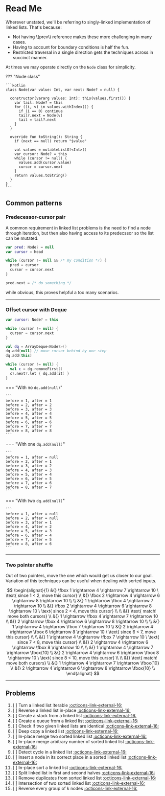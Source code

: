 # Read Me

Wherever unstated, we'll be referring to singly-linked implementation of linked lists. That's because:

- Not having \\(prev\\) reference makes these more challenging in many cases.
- Having to account for boundary conditions is half the fun.
- Restricted traversal in a single direction gets the techniques across in succinct manner.

At times we may operate directly on the `Node` class for simplicity.

??? "Node class"

    ```kotlin
    class Node(var value: Int, var next: Node? = null) {

      constructor(vararg values: Int): this(values.first()) {
        var tail: Node? = this
        for ((i, v) in values.withIndex()) {
          if (i == 0) continue
          tail?.next = Node(v)
          tail = tail?.next
        }
      }

      override fun toString(): String {
        if (next == null) return "$value"

        val values = mutableListOf<Int>()
        var cursor: Node? = this
        while (cursor != null) {
          values.add(cursor.value)
          cursor = cursor.next
        }
        return values.toString()
      }
    }
    ```

## Common patterns

### Predecessor-cursor pair

A common requirement in linked list problems is the need to find a node through iteration, but then also having access to its predecssor so the list can be mutated.

```kotlin
var pred: Node? = null
var cursor = head

while (cursor != null && /* my condition */) {
  pred = cursor
  cursor = cursor.next
}

pred.next = /* do something */
```

while obvious, this proves helpful a too many scenarios.

<hr>

### Offset cursor with $\text{Deque}$

<div markdown class="grid">

```kotlin linenums="1" title="before"
var cursor: Node? = this

while (cursor != null) {
  cursor = cursor.next
}
```

```kotlin linenums="1" hl_lines="2 7" title="after"
val dq = ArrayDeque<Node?>()
dq.add(null) // move cursor behind by one step
dq.add(this)

while (cursor != null) {
  val c = dq.removeFirst()
  c?.next?.let { dq.add(it) }
}
```

</div>

=== "With no `dq.add(null)`"

    ```
    before = 1, after = 1
    before = 2, after = 2
    before = 3, after = 3
    before = 4, after = 4
    before = 5, after = 5
    before = 6, after = 6
    before = 7, after = 7
    before = 8, after = 8
    ```

=== "With one `dq.add(null)`"

    ```
    before = 1, after = null
    before = 2, after = 1
    before = 3, after = 2
    before = 4, after = 3
    before = 5, after = 4
    before = 6, after = 5
    before = 7, after = 6
    before = 8, after = 7
    ```

=== "With two `dq.add(null)`"

    ```
    before = 1, after = null
    before = 2, after = null
    before = 3, after = 1
    before = 4, after = 2
    before = 5, after = 3
    before = 6, after = 4
    before = 7, after = 5
    before = 8, after = 6
    ```

<hr>

### Two pointer shuffle

Out of two pointers, move the one which would get us closer to our goal. Variation of this techniques can be useful when dealing with sorted inputs.

$$
\begin{alignat}{1}
&{} \fbox 1 \rightarrow 4 \rightarrow 7 \rightarrow 10 \ \text{ since 1 < 2, move this cursor} \\
&{} \fbox 2 \rightarrow 4 \rightarrow 6 \rightarrow 8 \rightarrow 10 \\
\\
&{} 1 \rightarrow \fbox 4 \rightarrow 7 \rightarrow 10 \\
&{} \fbox 2 \rightarrow 4 \rightarrow 6 \rightarrow 8 \rightarrow 10 \ \text{ since 2 < 4, move this cursor} \\
\\
&{} \text{ match! move both cursors} \\
&{} 1 \rightarrow \fbox 4 \rightarrow 7 \rightarrow 10 \\
&{}  2 \rightarrow \fbox 4 \rightarrow 6 \rightarrow 8 \rightarrow 10 \\
\\
&{} 1 \rightarrow 4 \rightarrow \fbox 7 \rightarrow 10 \\
&{} 2 \rightarrow 4 \rightarrow \fbox 6 \rightarrow 8 \rightarrow 10 \ \text{ since 6 < 7, move this cursor} \\
\\
&{} 1 \rightarrow 4 \rightarrow \fbox 7 \rightarrow 10  \ \text{ since 7 < 8, move this cursor} \\
&{} 2 \rightarrow 4 \rightarrow 6 \rightarrow \fbox 8 \rightarrow 10 \\
\\
&{} 1 \rightarrow 4 \rightarrow 7 \rightarrow \fbox{10} \\
&{} 2 \rightarrow 4 \rightarrow 6 \rightarrow \fbox 8 \rightarrow 10 \ \text{ since 8 < 10, move this cursor} \\
\\
&{} \text{ match! move both cursors} \\
&{} 1 \rightarrow 4 \rightarrow 7 \rightarrow \fbox{10} \\
&{} 2 \rightarrow 4 \rightarrow 6 \rightarrow 8 \rightarrow \fbox{10} \\
\end{alignat}
$$

<hr>

## Problems

1. [ ] Turn a linked list Iterable <a target="_blank" href="/data-structures/linked-list/problems/turn-a-linked-list-iterable">:octicons-link-external-16:</a>
2. [ ] Reverse a linked list in-place <a target="_blank" href="/data-structures/linked-list/problems/reverse-a-linked-list-in-place">:octicons-link-external-16:</a>
3. [ ] Create a stack from a linked list <a target="_blank" href="/data-structures/linked-list/problems/create-a-stack-from-a-linked-list">:octicons-link-external-16:</a>
4. [ ] Create a queue from a linked list <a target="_blank" href="/data-structures/linked-list/problems/create-a-queue-from-a-linked-list">:octicons-link-external-16:</a>
5. [ ] Check if two given linked lists are identical <a target="_blank" href="/data-structures/linked-list/problems/check-if-two-given-linked-lists-are-identical">:octicons-link-external-16:</a>
6. [ ] Deep copy a linked list <a target="_blank" href="/data-structures/linked-list/problems/deep-copy-a-linked-list">:octicons-link-external-16:</a>
7. [ ] In-place merge two sorted linked list <a target="_blank" href="/data-structures/linked-list/problems/in-place-merge-two-sorted-linked-list">:octicons-link-external-16:</a>
8. [ ] In-place merge arbitrary number of sorted linked list <a target="_blank" href="/data-structures/linked-list/problems/in-place-merge-arbitrary-number-of-sorted-linked-list">:octicons-link-external-16:</a>
9. [ ] Detect cycle in a linked list <a target="_blank" href="/data-structures/linked-list/problems/detect-cycle-in-a-linked-list">:octicons-link-external-16:</a>
10. [ ] Insert a node in its correct place in a sorted linked list <a target="_blank" href="/data-structures/linked-list/problems/insert-a-node-in-its-correct-place-in-a-sorted-linked-list">:octicons-link-external-16:</a>
11. [ ] In-place sort a linked list <a target="_blank" href="/data-structures/linked-list/problems/in-place-sort-a-linked-list">:octicons-link-external-16:</a>
12. [ ] Split linked list in first and second halves <a target="_blank" href="/data-structures/linked-list/problems/split-linked-list-in-first-and-second-halves">:octicons-link-external-16:</a>
13. [ ] Remove duplicates from sorted linked list <a target="_blank" href="/data-structures/linked-list/problems/remove-duplicates-from-sorted-linked-list">:octicons-link-external-16:</a>
14. [ ] Intersection of two sorted linked list <a target="_blank" href="/data-structures/linked-list/problems/intersection-of-two-sorted-linked-list">:octicons-link-external-16:</a>
15. [ ] Reverse every group of k nodes <a target="_blank" href="/data-structures/linked-list/problems/reverse-every-group-of-k-nodes">:octicons-link-external-16:</a>
